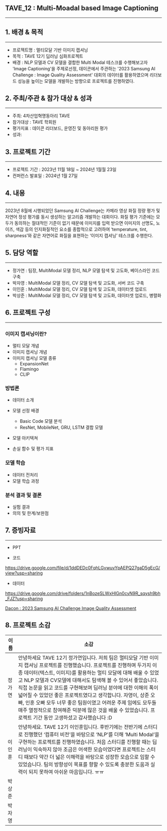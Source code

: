 ## TAVE_12 : Multi-Moadal based Image Captioning

---

## 1. 배경 & 목적

---

- 프로젝트명 : 멀티모달 기반 이미지 캡셔닝
- 목적 : TAVE 12기 딥러닝 심화프로젝트
- 배경 : NLP 모델과 CV 모델을 결합한 Multi Modal 테스크를 수행해보고자 'Image Captioning'을 주제로선정, 데이콘에서 주관하는 '2023 Samsung AI Challenge : Image Quality Assessment' 대회의 데이터를 활용하였으며 리더보드 성능을 높이는 모델을 개발하는 방향으로 프로젝트를 진행하였다.

## 2. 주최/주관 & 참가 대상 & 성과

---

- 주최: 4차산업혁명동아리 TAVE
- 참가대상 : TAVE 학회원
- 평가지표 : 데이콘 리더보드, 운영진 및 동아리원 평가
- 성과: 

## 3. 프로젝트 기간

---

- 프로젝트 기간 : 2023년 11월 18일 ~ 2024년 1월월 23일
- 컨퍼런스 발표일 : 2024년 1월 27일

## 4. 내용

---

2023년 8월에 시행되었던 Samsung AI Challenge는 카메라 영상 화질 정량 평가 및 자연어 정성 평가를 동시 생성하는 알고리즘 개발하는 대회이다. 
화질 평가 기준에는 모두가 동의하는 절대적인 기준이 없기 때문에 이미지를 입력 받으면 이미지의 선명도, 노이즈, 색감 등의 인지화질적인 요소를 종합적으로 고려하여 ‘temperature, tint, sharpness’와 같은 자연어로 화질을 표현하는 ‘이미지 캡셔닝’ 테스크를 수행한다.


## 5. 담당 역할

---

- 정가연 : 팀장, MultiModal 모델 정리, NLP 모델 탐색 및 고도화, 베이스라인 코드 구축
- 박자영 : MultiModal 모델 정리, CV 모델 탐색 및 고도화, 서버 코드 구축
- 이인훈 : MultiModal 모델 정리, CV 모델 탐색 및 고도화, 데이터셋 업로드 
- 박상준 : MultiModal 모델 정리, CV 모델 탐색 및 고도화, 데이터셋 업로드, 병렬화
 

## 6. 프로젝트 구성

---
### 이미지 캡셔닝이란?
- 멀티 모달 개념
- 이미지 캡셔닝 개념
- 이미지 캡셔닝 모델 종류
  - ExpansionNet
  - Flamingo
  - CLIP

### 방법론
- 데이터 소개

- 모델 선정 배경
  - Basic Code 모델 분석
  - ResNet, MobileNet, GRU, LSTM 결합 모델 

- 모델 아키텍쳐

- 손실 함수 및 평가 지표

### 모델 학습
- 데이터 전처리
- 모델 학습 과정

### 분석 결과 및 결론
- 실험 결과
- 의의 및 한계/보완점


## 7. 증빙자료

---

- PPT


- 코드

https://drive.google.com/file/d/1ddDEDc0FqhLGvwuvYpAEPQ27gaD5gEcG/view?usp=sharing

- 데이터

https://drive.google.com/drive/folders/1nBozeSLWxHIGn0cyN9R_sqysh9bh_FJZ?usp=sharing

[Dacon : 2023 Samsung AI Challenge Image Quality Assessment](https://dacon.io/competitions/official/236134/data)

## 8. 프로젝트 소감
| 이름 | 소감 |
| --- | --- |
| 정가연 | 안녕하세요 TAVE 12기 정가연입니다. 저희 팀은 멀티모달 기반 이미지 캡셔닝 프로젝트를 진행했습니다. 프로젝트를 진행하며 두가지 이종 데이터(텍스트, 이미지)를 활용하는 멀티 모달에 대해 배울 수 있었고 NLP 모델과 CV모델에 대해서도 탐색해 볼 수 있어서 좋았습니다. 직접 논문을 읽고 코드를 구현해보며 딥러닝 분야에 대한 이해의 폭이 넓어질 수 있었던 좋은 프로젝트였다고 생각합니다. 자영이, 상준 오빠, 인훈 오빠 모두 너무 좋은 팀원이였고 어려운 주제 임에도 모두들 매주 열정적으로 참여해준 덕분에 많은 것을 배울 수 있었습니다. 프로젝트 기간 동안 고생하셨고 감사했습니다 :D |
| 이인훈 | 안녕하세요. TAVE 12기 이인훈입니다. 후반기에는 전반기에 스터디로 진행했던 ‘컴퓨터 비전’을 바탕으로 ‘NLP’를 더해 ‘Multi Modal’을 구현하는 프로젝트를 진행하였습니다. 처음 스터디를 진행할 때는 딥러닝이 익숙하지 않아 조금은 어색한 모습이었다면 프로젝트는 스터디 때보다 약간 더 넓은 이해력을 바탕으로 성장한 모습으로 임할 수 있었습니다. 팀의 방향성이 목표를 향할 수 있도록 충분한 도움과 실력이 되지 못하여 아쉬운 마음입니다. ㅠㅠ |
| 박상준 |  | 
| 박자영 |  |
